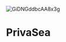 ![GiDNGddbcAA8x3g](https://github.com/user-attachments/assets/6cf38127-e34e-4a7d-b8b2-56ec382926fa)


# PrivaSea

